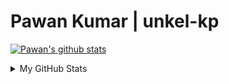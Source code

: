 # Pawan Kumar | unkel-kp

[![Pawan's github stats](https://github-readme-stats.vercel.app/api?username=unkel-kp)](https://github.com/anuraghazra/github-readme-stats)
<details>
<summary>My GitHub Stats</summary>

<p align="center"> <img src="https://github-readme-stats.vercel.app/api?username=unkel-kp&show_icons=true&theme=gotham" alt="unkel-kp" />

</details>
